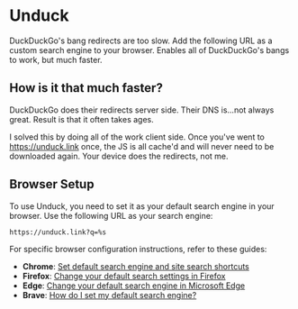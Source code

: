 # Unduck

DuckDuckGo's bang redirects are too slow. Add the following URL as a custom search engine to your browser. Enables all of DuckDuckGo's bangs to work, but much faster.

## How is it that much faster?

DuckDuckGo does their redirects server side. Their DNS is...not always great. Result is that it often takes ages.

I solved this by doing all of the work client side. Once you've went to https://unduck.link once, the JS is all cache'd and will never need to be downloaded again. Your device does the redirects, not me.

## Browser Setup

To use Unduck, you need to set it as your default search engine in your browser. Use the following URL as your search
engine:

```
https://unduck.link?q=%s
```

For specific browser configuration instructions, refer to these guides:

- **Chrome**: [Set default search engine and site search shortcuts](https://support.google.com/chrome/answer/95426)
- **Firefox**: [Change your default search settings in Firefox](https://support.mozilla.org/en-US/kb/change-your-default-search-settings-firefox)
- **Edge**: [Change your default search engine in Microsoft Edge](https://support.microsoft.com/en-us/microsoft-edge/change-your-default-search-engine-in-microsoft-edge-cccaf51c-a4df-a43e-8036-d4d2c527a791)
- **Brave**: [How do I set my default search engine?](https://support.brave.com/hc/en-us/articles/360017479752-How-do-I-set-my-default-search-engine)
